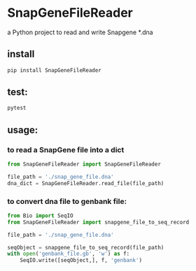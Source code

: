 # SnapGeneFileReader
a Python project to read and write Snapgene *.dna

## install
```bash
pip install SnapGeneFileReader
```
## test:
```bash
pytest
```
## usage:

### to read a SnapGene file into a dict
```python
from SnapGeneFileReader import SnapGeneFileReader

file_path = './snap_gene_file.dna'
dna_dict = SnapGeneFileReader.read_file(file_path)
```

### to convert dna file to genbank file:
```python
from Bio import SeqIO
from SnapGeneFileReader import snapgene_file_to_seq_record

file_path = './snap_gene_file.dna'

seqObject = snapgene_file_to_seq_record(file_path)
with open('genbank_file.gb', 'w') as f:
    SeqIO.write([seqObject,], f, 'genbank')
```
